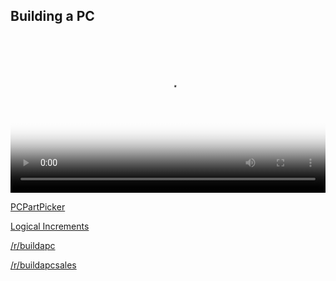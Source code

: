 Building a PC
--

<!--kg-card-begin: html--> <video controls src="https://webbhost.net/env/cn/v/BuildAPC-042519.mp4" type="video/mp4" width="100%" poster="https://codenoobs.club/content/images/2019/04/042519.png"> <p>Your browser doesn't support HTML5 video. Here is a <a href="https://webbhost.net/env/cn/v/BuildAPC-042519.mp4">link to the video</a> instead.</p> </video> <!--kg-card-end: html-->

[PCPartPicker](http://pcpartpicker.com)

[Logical Increments](http://www.logicalincrements.com/)

[/r/buildapc](https://www.reddit.com/r/buildapc/)

[/r/buildapcsales](https://www.reddit.com/r/buildapcsales/)